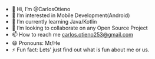 - 👋 Hi, I’m @CarlosOtieno
- 👀 I’m interested in Mobile Development(Android)
- 🌱 I’m currently learning Java/Kotlin
- 💞️ I’m looking to collaborate on any Open Source Project
- 📫 How to reach me carlos.otieno253@gmail.com
- 😄 Pronouns: Mr/He
- ⚡ Fun fact: Lets' just find out what is fun about me or us. 

<!---
CarlosOtieno/CarlosOtieno is a ✨ special ✨ repository because its `README.md` (this file) appears on your GitHub profile.
You can click the Preview link to take a look at your changes.
--->
